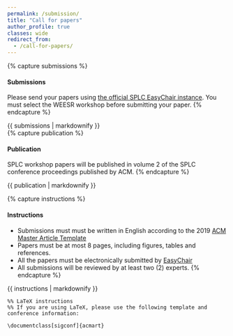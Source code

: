 ```yaml
---
permalink: /submission/
title: "Call for papers"
author_profile: true
classes: wide
redirect_from: 
  - /call-for-papers/
---
```



{% capture submissions %}
#### Submissions
Please send your papers using [the official SPLC EasyChair instance](https://easychair.org/conferences/?conf=splc2022). You must select the WEESR workshop before submitting your paper. 
{% endcapture %}
<div class="notice--success">{{ submissions | markdownify }}</div>
{% capture publication %}

#### Publication
SPLC workshop papers will be published in volume 2 of the SPLC conference proceedings published by ACM.
{% endcapture %}
<div class="notice--success">{{ publication | markdownify }}</div>


{% capture instructions %}
#### Instructions
* Submissions must must be written in English according to the 2019 [ACM Master Article Template](https://www.acm.org/publications/proceedings-template)
* Papers must be at most 8 pages, including figures, tables and references.
* All the papers must be electronically submitted by [EasyChair](https://easychair.org/conferences/?conf=splc2022)
* All submissions will be reviewed by at least two (2) experts.
{% endcapture %}
<div class="notice">{{ instructions | markdownify }}</div>

~~~~
%% LaTeX instructions
%% If you are using LaTeX, please use the following template and conference information:

\documentclass[sigconf]{acmart}
~~~~




